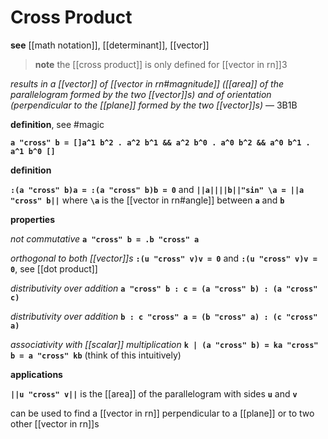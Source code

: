 # Cross Product

**see** [[math notation]], [[determinant]], [[vector]]

> **note** the [[cross product]] is only defined for [[vector in rn]]3

_results in a [[vector]] of [[vector in rn#magnitude]] ([[area]] of the parallelogram formed by the two [[vector]]s) and of orientation (perpendicular to the [[plane]] formed by the two [[vector]]s)_ — 3B1B

**definition**, see #magic

**`a "cross" b = []a^1 b^2 . a^2 b^1 && a^2 b^0 . a^0 b^2 && a^0 b^1 . a^1 b^0 []`**

**definition**

**`:(a "cross" b)a = :(a "cross" b)b = 0`** and **`||a||||b||"sin" \a = ||a "cross" b||`** where **`\a`** is the [[vector in rn#angle]] between **`a`** and **`b`**

**properties**

_not commutative_ **`a "cross" b = .b "cross" a`**

_orthogonal to both [[vector]]s_ **`:(u "cross" v)v = 0`** and **`:(u "cross" v)v = 0`**, see [[dot product]]

_distributivity over addition_ **`a "cross" b : c = (a "cross" b) : (a "cross" c)`**

_distributivity over addition_ **`b : c "cross" a = (b "cross" a) : (c "cross" a)`**

_associativity with [[scalar]] multiplication_ **`k | (a "cross" b) = ka "cross" b = a "cross" kb`** (think of this intuitively)

**applications**

**`||u "cross" v||`** is the [[area]] of the parallelogram with sides **`u`** and **`v`**

can be used to find a [[vector in rn]] perpendicular to a [[plane]] or to two other [[vector in rn]]s

